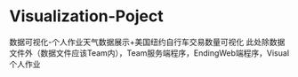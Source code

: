 # Visualization-Poject
数据可视化-个人作业天气数据展示+美国纽约自行车交易数量可视化
此处除数据文件外（数据文件应该Team内），Team服务端程序，EndingWeb端程序，Visual个人作业
